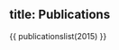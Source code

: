 title: Publications
-----------

<!-- To add publications, edit the bibtex files here: https://github.com/c4dm/c4dmpoole/tree/master/input/publications_bibtex -->

{{ publicationslist(2015) }}


